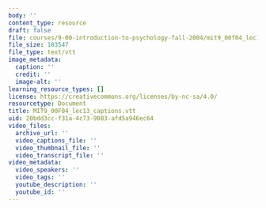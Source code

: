 ```yaml
---
body: ''
content_type: resource
draft: false
file: courses/9-00-introduction-to-psychology-fall-2004/mit9_00f04_lec13_captions.vtt
file_size: 103547
file_type: text/vtt
image_metadata:
  caption: ''
  credit: ''
  image-alt: ''
learning_resource_types: []
license: https://creativecommons.org/licenses/by-nc-sa/4.0/
resourcetype: Document
title: MIT9_00F04_lec13_captions.vtt
uid: 20bdd3cc-f31a-4c73-9083-afd5a946ec64
video_files:
  archive_url: ''
  video_captions_file: ''
  video_thumbnail_file: ''
  video_transcript_file: ''
video_metadata:
  video_speakers: ''
  video_tags: ''
  youtube_description: ''
  youtube_id: ''
---
```

